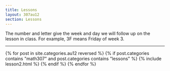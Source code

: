 ```yaml
---
title: Lessons
layout: 307au12
section: Lessons
---
```


The number and letter give the week and day we will follow up on the lesson in class. For example, 3F means Friday of week 3.

<hr class="separator">

{% for post in site.categories.au12 reversed %}
{% if post.categories contains "math307" and post.categories contains "lessons" %}
{% include lesson2.html %}
{% endif %}
{% endfor %}
